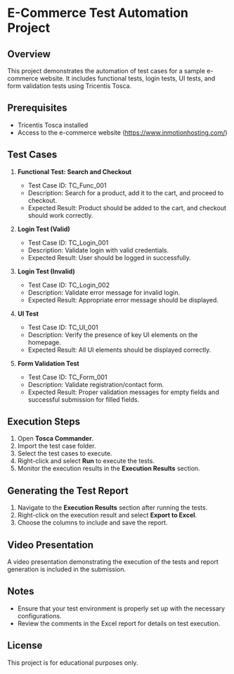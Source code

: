 
# E-Commerce Test Automation Project

## Overview
This project demonstrates the automation of test cases for a sample e-commerce website. It includes functional tests, login tests, UI tests, and form validation tests using Tricentis Tosca.

## Prerequisites
- Tricentis Tosca installed
- Access to the e-commerce website (https://www.inmotionhosting.com/)

## Test Cases
1. **Functional Test: Search and Checkout**
   - Test Case ID: TC_Func_001
   - Description: Search for a product, add it to the cart, and proceed to checkout.
   - Expected Result: Product should be added to the cart, and checkout should work correctly.

2. **Login Test (Valid)**
   - Test Case ID: TC_Login_001
   - Description: Validate login with valid credentials.
   - Expected Result: User should be logged in successfully.

3. **Login Test (Invalid)**
   - Test Case ID: TC_Login_002
   - Description: Validate error message for invalid login.
   - Expected Result: Appropriate error message should be displayed.

4. **UI Test**
   - Test Case ID: TC_UI_001
   - Description: Verify the presence of key UI elements on the homepage.
   - Expected Result: All UI elements should be displayed correctly.

5. **Form Validation Test**
   - Test Case ID: TC_Form_001
   - Description: Validate registration/contact form.
   - Expected Result: Proper validation messages for empty fields and successful submission for filled fields.

## Execution Steps
1. Open **Tosca Commander**.
2. Import the test case folder.
3. Select the test cases to execute.
4. Right-click and select **Run** to execute the tests.
5. Monitor the execution results in the **Execution Results** section.

## Generating the Test Report
1. Navigate to the **Execution Results** section after running the tests.
2. Right-click on the execution result and select **Export to Excel**.
3. Choose the columns to include and save the report.

## Video Presentation
A video presentation demonstrating the execution of the tests and report generation is included in the submission.

## Notes
- Ensure that your test environment is properly set up with the necessary configurations.
- Review the comments in the Excel report for details on test execution.

## License
This project is for educational purposes only.
